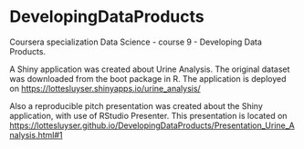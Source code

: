 # DevelopingDataProducts
Coursera specialization Data Science - course 9 - Developing Data Products.

A Shiny application was created about Urine Analysis. The original dataset was downloaded from the boot package in R.
The application is deployed on https://lottesluyser.shinyapps.io/urine_analysis/

Also a reproducible pitch presentation was created about the Shiny application, with use of RStudio Presenter.
This presentation is located on https://lottesluyser.github.io/DevelopingDataProducts/Presentation_Urine_Analysis.html#1
